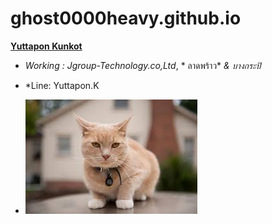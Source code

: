 # ghost0000heavy.github.io

**[Yuttapon Kunkot](https://gitlab.com/ghsot0000heavyt/yuttapon.github.io/)**
* *Working : Jgroup-Technology.co,Ltd*, * ลาดพร้าว* *&* *บางกระปิ* 
* *Line: Yuttapon.K

* ![index](index.jpg)
